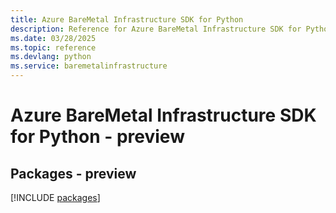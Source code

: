 ```yaml
---
title: Azure BareMetal Infrastructure SDK for Python
description: Reference for Azure BareMetal Infrastructure SDK for Python
ms.date: 03/28/2025
ms.topic: reference
ms.devlang: python
ms.service: baremetalinfrastructure
---
```

# Azure BareMetal Infrastructure SDK for Python - preview
## Packages - preview
[!INCLUDE [packages](baremetal-infrastructure-index.md)]